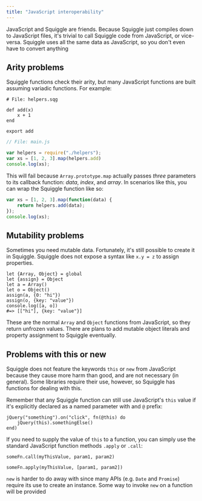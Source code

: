 ```yaml
---
title: "JavaScript interoperability"
---
```


JavaScript and Squiggle are friends. Because Squiggle just compiles down to JavaScript files, it's trivial to call Squiggle code from JavaScript, or vice- versa. Squiggle uses all the same data as JavaScript, so you don't even have to convert anything

## Arity problems

Squiggle functions check their arity, but many JavaScript functions are built assuming variadic functions. For example:

```squiggle
# File: helpers.sqg

def add(x)
    x + 1
end

export add
```

```javascript
// File: main.js

var helpers = require("./helpers");
var xs = [1, 2, 3].map(helpers.add)
console.log(xs);
```

This will fail because `Array.prototype.map` actually passes *three* parameters to its callback function: *data*, *index*, and *array*. In scenarios like this, you can wrap the Squiggle function like so:

```javascript
var xs = [1, 2, 3].map(function(data) {
    return helpers.add(data);
});
console.log(xs);
```

## Mutability problems

Sometimes you need mutable data. Fortunately, it's still possible to create it in Squiggle. Squiggle does not expose a syntax like `x.y = z` to assign properties.

```squiggle
let {Array, Object} = global
let {assign} = Object
let a = Array()
let o = Object()
assign(a, {0: "hi"})
assign(o, {key: "value"})
console.log([a, o])
#=> [["hi"], {key: "value"}]
```

These are the normal `Array` and `Object` functions from JavaScript, so they return unfrozen values. There are plans to add mutable object literals and property assignment to Squiggle eventually.

## Problems with this or new

Squiggle does not feature the keywords `this` or `new` from JavaScript because they cause more harm than good, and are not necessary (in general). Some libraries require their use, however, so Squiggle has functions for dealing with this.

Remember that any Squiggle function can still use JavaScript's `this` value if it's explicitly declared as a named parameter with and `@` prefix:

```squiggle
jQuery("something").on("click", fn(@this) do
    jQuery(this).somethingElse()
end)
```

If you need to supply the value of `this` to a function, you can simply use the
standard JavaScript function methods `.apply` or `.call`:

```squiggle
someFn.call(myThisValue, param1, param2)

someFn.apply(myThisValue, [param1, param2])
```

`new` is harder to do away with since many APIs (e.g. `Date` and `Promise`)
require its use to create an instance. Some way to invoke `new` on a function will be provided
